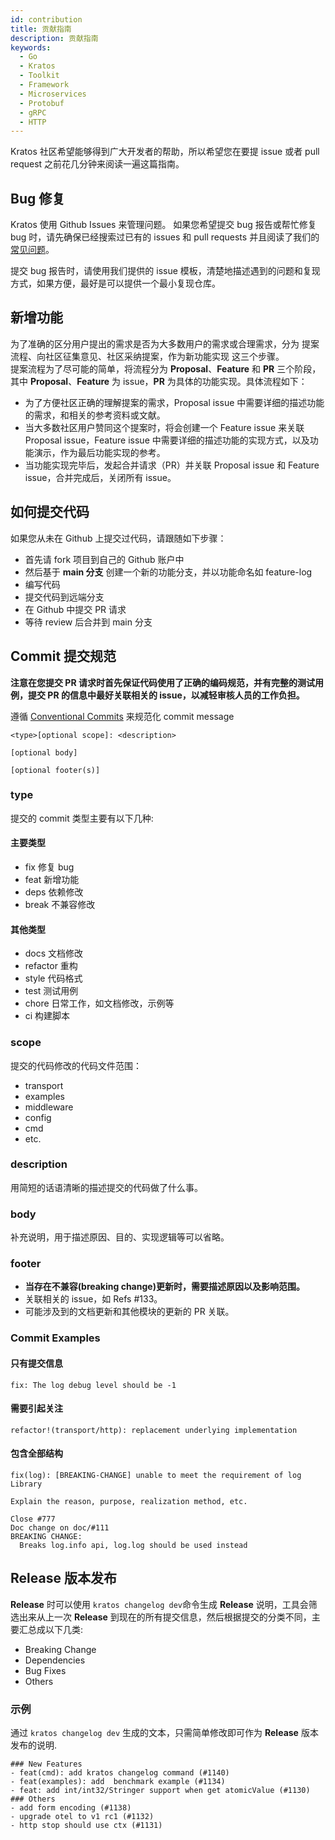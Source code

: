 ```yaml
---
id: contribution
title: 贡献指南
description: 贡献指南
keywords:
  - Go
  - Kratos
  - Toolkit
  - Framework
  - Microservices
  - Protobuf
  - gRPC
  - HTTP
---
```


Kratos 社区希望能够得到广大开发者的帮助，所以希望您在要提 issue 或者 pull request 之前花几分钟来阅读一遍这篇指南。

## Bug 修复

Kratos 使用 Github Issues 来管理问题。 如果您希望提交 bug 报告或帮忙修复 bug 时，请先确保已经搜索过已有的 issues 和 pull requests 并且阅读了我们的 [常见问题](https://go-kratos.dev/docs/intro/faq)。

提交 bug 报告时，请使用我们提供的 issue 模板，清楚地描述遇到的问题和复现方式，如果方便，最好是可以提供一个最小复现仓库。

## 新增功能

为了准确的区分用户提出的需求是否为大多数用户的需求或合理需求，分为 提案流程、向社区征集意见、社区采纳提案，作为新功能实现 这三个步骤。  
提案流程为了尽可能的简单，将流程分为 **Proposal**、**Feature** 和 **PR** 三个阶段，其中 **Proposal**、**Feature** 为 issue，**PR** 为具体的功能实现。具体流程如下：

- 为了方便社区正确的理解提案的需求，Proposal issue 中需要详细的描述功能的需求，和相关的参考资料或文献。
- 当大多数社区用户赞同这个提案时，将会创建一个 Feature issue 来关联 Proposal issue，Feature issue 中需要详细的描述功能的实现方式，以及功能演示，作为最后功能实现的参考。
- 当功能实现完毕后，发起合并请求（PR）并关联 Proposal issue 和 Feature issue，合并完成后，关闭所有 issue。

## 如何提交代码

如果您从未在 Github 上提交过代码，请跟随如下步骤：

- 首先请 fork 项目到自己的 Github 账户中
- 然后基于 **main 分支** 创建一个新的功能分支，并以功能命名如 feature-log
- 编写代码
- 提交代码到远端分支
- 在 Github 中提交 PR 请求
- 等待 review 后合并到 main 分支

## Commit 提交规范

**注意在您提交 PR 请求时首先保证代码使用了正确的编码规范，并有完整的测试用例，提交 PR 的信息中最好关联相关的 issue，以减轻审核人员的工作负担。**

遵循 [Conventional Commits](https://www.conventionalcommits.org/en/v1.0.0/#summary) 来规范化 commit message

```
<type>[optional scope]: <description>

[optional body]

[optional footer(s)]
```

### type

提交的 commit 类型主要有以下几种:

#### 主要类型

- fix 修复 bug
- feat 新增功能
- deps 依赖修改
- break 不兼容修改

#### 其他类型

- docs 文档修改
- refactor 重构
- style 代码格式
- test 测试用例
- chore 日常工作，如文档修改，示例等
- ci 构建脚本

### scope

提交的代码修改的代码文件范围：

- transport
- examples
- middleware
- config
- cmd
- etc.

### description

用简短的话语清晰的描述提交的代码做了什么事。

### body

补充说明，用于描述原因、目的、实现逻辑等可以省略。

### footer

- **当存在不兼容(breaking change)更新时，需要描述原因以及影响范围。**
- 关联相关的 issue，如 Refs #133。
- 可能涉及到的文档更新和其他模块的更新的 PR 关联。

### Commit Examples

#### 只有提交信息

```
fix: The log debug level should be -1
```

#### 需要引起关注

```
refactor!(transport/http): replacement underlying implementation
```

#### 包含全部结构

```
fix(log): [BREAKING-CHANGE] unable to meet the requirement of log Library

Explain the reason, purpose, realization method, etc.

Close #777
Doc change on doc/#111
BREAKING CHANGE:
  Breaks log.info api, log.log should be used instead
```

## Release 版本发布

**Release** 时可以使用 `kratos changelog dev`命令生成 **Release** 说明，工具会筛选出来从上一次 **Release** 到现在的所有提交信息，然后根据提交的分类不同，主要汇总成以下几类:

- Breaking Change
- Dependencies
- Bug Fixes
- Others

### 示例

通过 `kratos changelog dev` 生成的文本，只需简单修改即可作为 **Release** 版本发布的说明.

```
### New Features
- feat(cmd): add kratos changelog command (#1140)
- feat(examples): add  benchmark example (#1134)
- feat: add int/int32/Stringer support when get atomicValue (#1130)
### Others
- add form encoding (#1138)
- upgrade otel to v1 rc1 (#1132)
- http stop should use ctx (#1131)
```

